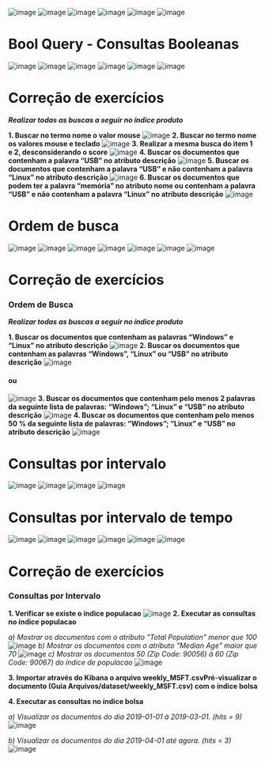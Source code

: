 ![image](https://user-images.githubusercontent.com/27785070/137022502-56fbccea-68b4-4644-b332-1e3ac2b04bb4.png)
![image](https://user-images.githubusercontent.com/27785070/137022565-4fa7d3ac-4a93-4bb9-b42a-f05c7f81e7cf.png)
![image](https://user-images.githubusercontent.com/27785070/137022613-1cc0ce6d-f27c-4411-a2c1-bd9f6b04429c.png)
![image](https://user-images.githubusercontent.com/27785070/137022644-0d30de79-911e-4de5-964a-33213b29d284.png)
![image](https://user-images.githubusercontent.com/27785070/137022686-de772da7-2071-4d3d-9088-f403080ebb31.png)
![image](https://user-images.githubusercontent.com/27785070/137022736-c2d560f5-5a6b-4e48-9372-0788651a1b62.png)
# Bool Query - Consultas Booleanas
![image](https://user-images.githubusercontent.com/27785070/137022865-c859ea01-d525-4375-b892-183311101871.png)
![image](https://user-images.githubusercontent.com/27785070/137022910-1f25759d-82ed-47db-8e17-883f9ce2235d.png)
![image](https://user-images.githubusercontent.com/27785070/137022980-1bd30b1d-e65e-4a14-b615-2b7782c339ef.png)
![image](https://user-images.githubusercontent.com/27785070/137023013-aba16261-71f8-498f-bc44-623db9e0b54c.png)
![image](https://user-images.githubusercontent.com/27785070/137023049-f6a4c106-0937-4fac-82e7-476ac83f04cf.png)
![image](https://user-images.githubusercontent.com/27785070/137023089-c3d7ed52-fcd9-41e7-94b5-3dbcaeec624c.png)
# Correção de exercícios
**_Realizar todas as buscas a seguir no índice produto_**

**1. Buscar no termo nome o valor mouse**
![image](https://user-images.githubusercontent.com/27785070/137046331-fee1a9fd-92b4-4e74-a207-6d8512e1c68f.png)
**2. Buscar no termo nome os valores mouse e teclado**
![image](https://user-images.githubusercontent.com/27785070/137046746-16c7c2d5-cb25-4cdd-84cc-35f644532b53.png)
**3. Realizar a mesma busca do item 1 e 2, desconsiderando o score**
![image](https://user-images.githubusercontent.com/27785070/137047223-71c3c90e-7e7e-42d0-b575-f4bcc15bec69.png)
**4. Buscar os documentos que contenham a palavra “USB” no atributo descrição**
![image](https://user-images.githubusercontent.com/27785070/137047438-ea74f3f3-fd77-45ac-96bb-946f4f5fe9ae.png)
**5. Buscar os documentos que contenham a palavra “USB” e não contenham a palavra “Linux” no atributo descrição**
![image](https://user-images.githubusercontent.com/27785070/137047824-cccf794a-a94f-4f57-8fbc-6fea78d98f2c.png)
**6. Buscar os documentos que podem ter a palavra “memória” no atributo nome ou contenham a palavra “USB” e não contenham a palavra “Linux” no atributo descrição**
![image](https://user-images.githubusercontent.com/27785070/137053263-a431aa80-89a8-4ae8-9e76-9dc9ce792514.png)
# Ordem de busca
![image](https://user-images.githubusercontent.com/27785070/137023176-e63a8882-2912-46c0-b459-7bcce5722f22.png)
![image](https://user-images.githubusercontent.com/27785070/137023221-b16edc99-b68e-463f-87d4-a6e7aeb9b5df.png)
![image](https://user-images.githubusercontent.com/27785070/137023281-4db65be0-f213-495e-b54f-dca6a40a53e1.png)
![image](https://user-images.githubusercontent.com/27785070/137023331-db120b0e-f150-4a1a-880d-be6fb130a89f.png)
![image](https://user-images.githubusercontent.com/27785070/137023416-1f1283c4-7fd8-4404-8902-d5143d662f3f.png)
![image](https://user-images.githubusercontent.com/27785070/137023463-619dbeca-c4ea-4c64-b4eb-4b9390e1e992.png)
![image](https://user-images.githubusercontent.com/27785070/137023515-0a60052f-8f41-4d41-be34-5806b435e9fa.png)
# Correção de exercícios
### Ordem de Busca

**_Realizar todas as buscas a seguir no índice produto_**

**1. Buscar os documentos que contenham as palavras “Windows” e “Linux” no atributo descrição**
![image](https://user-images.githubusercontent.com/27785070/137054958-40222e29-524a-46f6-91d8-40521b3a0ccd.png)
**2. Buscar os documentos que contenham as palavras “Windows”, “Linux” ou “USB” no atributo descrição**
![image](https://user-images.githubusercontent.com/27785070/137055304-1d5f607c-844a-4b6f-9cf5-3828a43b64cb.png)
#### ou
![image](https://user-images.githubusercontent.com/27785070/137055502-8cd25470-e0ff-42d6-a407-64d2c46f5f07.png)
**3. Buscar os documentos que contenham pelo menos 2 palavras da seguinte lista de palavras: “Windows”; “Linux” e “USB” no atributo descrição**
![image](https://user-images.githubusercontent.com/27785070/137055747-0f2a4b45-b805-4a17-bf9b-885ab3ed5e53.png)
**4. Buscar os documentos que contenham pelo menos 50 % da seguinte lista de palavras: “Windows”; “Linux” e “USB” no atributo descrição**
![image](https://user-images.githubusercontent.com/27785070/137056040-06127380-003d-4fbb-9e30-f4236a76217b.png)
# Consultas por intervalo
![image](https://user-images.githubusercontent.com/27785070/137023928-991f22e5-3ee7-4062-ae7a-04d12c2febd1.png)
![image](https://user-images.githubusercontent.com/27785070/137023958-37c5b986-0f82-403a-b678-d75baf3b3004.png)
![image](https://user-images.githubusercontent.com/27785070/137023996-bce1ae70-25a8-467c-b351-bd9d32b40582.png)
![image](https://user-images.githubusercontent.com/27785070/137024041-0711c918-48bb-4604-ac10-e82057e97406.png)
# Consultas por intervalo de tempo
![image](https://user-images.githubusercontent.com/27785070/137024110-6b0103a0-23a7-4527-8fbe-01dd7d8e9386.png)
![image](https://user-images.githubusercontent.com/27785070/137024140-9bc9a66b-0c3a-4671-905a-b3973b279390.png)
![image](https://user-images.githubusercontent.com/27785070/137024188-7c2bc414-a64f-44bb-8791-72816fb66ecb.png)
![image](https://user-images.githubusercontent.com/27785070/137024246-234af400-522d-4a05-a690-00ff6a6bca5f.png)
![image](https://user-images.githubusercontent.com/27785070/137024289-47bbe818-b3d4-4080-a3cb-f4799b005a8b.png)
![image](https://user-images.githubusercontent.com/27785070/137024339-16898bad-ccd8-4487-943f-1333c7f3ca6c.png)
# Correção de exercícios
### Consultas por Intervalo

**1. Verificar se existe o índice populacao**
![image](https://user-images.githubusercontent.com/27785070/137057085-6a396539-e5c0-4dc8-ae1f-cdbf88a79b4f.png)
**2. Executar as consultas no índice populacao**

_a) Mostrar os documentos com o atributo "Total Population" menor que 100_
![image](https://user-images.githubusercontent.com/27785070/137057278-f69a1536-a9c8-4251-b702-8e2dd7bf67f6.png)
_b) Mostrar os documentos com o atributo "Median Age" maior que 70_
![image](https://user-images.githubusercontent.com/27785070/137057449-afb31f28-b533-45d2-8707-4b076688a5f4.png)
_c) Mostrar os documentos 50 (Zip Code: 90056) à 60 (Zip Code: 90067) do índice de populacao_
![image](https://user-images.githubusercontent.com/27785070/137057706-911fea97-9fcc-466e-8553-39a1b0972875.png)

**3. Importar através do Kibana o arquivo weekly_MSFT.csvPré-visualizar o documento (Guia Arquivos/dataset/weekly_MSFT.csv) com o índice bolsa**

**4. Executar as consultas no índice bolsa**

_a) Visualizar os documentos do dia 2019-01-01 à 2019-03-01. (hits = 9)_
![image](https://user-images.githubusercontent.com/27785070/137059955-e9888365-4cd4-4c97-ace3-464d4286f480.png)

_b) Visualizar os documentos do dia 2019-04-01 até agora. (hits = 3)_
![image](https://user-images.githubusercontent.com/27785070/137060333-82b79ef6-f79e-4825-8ef4-05eaa8e4148e.png)

